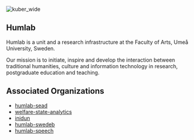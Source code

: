 ![kuber_wide](https://user-images.githubusercontent.com/17061116/219653857-650ec95d-5128-453e-9746-5f0da5ef4cb0.png)

## Humlab

Humlab is a unit and a research infrastructure at the Faculty of Arts, Umeå University, Sweden.

Our mission is to initiate, inspire and develop the interaction between traditional humanities, culture and information technology in research, postgraduate education and teaching.

## Associated Organizations

 - [humlab-sead](http://github.com/humlab-sead)
 - [welfare-state-analytics](http://github.com/welfare-state-analytics)
 - [inidun](http://github.com/inidun)
 - [humlab-swedeb](http://github.com/humlab-swedeb)
 - [humlab-speech](https://github.com/humlab-speech)
 
